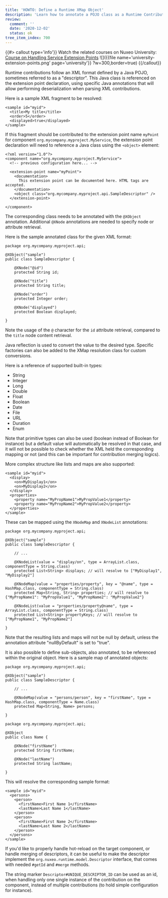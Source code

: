 ```yaml
---
title: 'HOWTO: Define a Runtime XMap Object'
description: 'Learn how to annotate a POJO class as a Runtime Contribution'
review:
  comment: ''
  date: '2020-12-02'
  status: ok
tree_item_index: 700
---
```


{{#> callout type='info'}}
Watch the related courses on Nuxeo University:</br>
[Course on Handling Service Extension Points](https://university.hyland.com/courses/e4150)
![]({{file name='university-extension-points.png' page='university'}} ?w=300,border=true)
{{/callout}}

Runtime contributions follow an XML format defined by a Java POJO, sometimes referred to as a "descriptor". This Java class is referenced on the extension point declaration, using specific Java annotations that will allow performing deserialization when parsing XML contributions.

Here is a sample XML fragment to be resolved:

```
<sample id="myid">
  <title>My title</title>
  <order>5</order>
  <displayed>true</displayed>
</sample>
```

If this fragment should be contributed to the extension point name `myPoint` for component
`org.mycompany.myproject.MyService`, the extension point declaration will need to reference a Java class using the `<object>` element:

```
<?xml version="1.0"?>
<component name="org.mycompany.myproject.MyService">
  <!-- previous configuration here... -->

  <extension-point name="myPoint">
    <documentation>
      This extension point can be documented here. HTML tags are accepted.
    </documentation>
    <object class="org.mycompany.myproject.api.SampleDescriptor" />
  </extension-point>

</component>
```

The corresponding class needs to be annotated with the `@XObject` annotation. Additional `@XNode` annotations are needed to specify node or attribute retrieval.

Here is the sample annotated class for the given XML format:

```
package org.mycompany.myproject.api;

@XObject("sample")
public class SampleDescriptor {

    @XNode("@id")
    protected String id;

    @XNode("title")
    protected String title;

    @XNode("order")
    protected Integer order;

    @XNode("displayed")
    protected Boolean displayed;

}
```

Note the usage of the `@` character for the `id` attribute retrieval, compared to the `title` node content retrieval.

Java reflection is used to convert the value to the desired type.
Specific factories can also be added to the XMap resolution class for custom conversions.

Here is a reference of supported built-in types:
- String
- Integer
- Long
- Double
- Float
- Boolean
- Date
- File
- URL
- Duration
- Enum

Note that primitive types can also be used (boolean instead of Boolean for instance) but a default value will automatically be resolved in that case, and it will not be possible to check whether the XML held the corresponding mapping or not (and this can be important for contribution merging logics).

More complex structure like lists and maps are also supported:

```
<sample id="myid">
  <display>
    <on>MyDisplay1</on>
    <on>MyDisplay2</on>
  </display>
  <properties>
    <property name="MyPropName1">MyPropValue1</property>
    <property name="MyPropName2">MyPropValue2</property>
  </properties>
</sample>
```

These can be mapped using the `XNodeMap` and `XNodeList` annotations:

```
package org.mycompany.myproject.api;

@XObject("sample")
public class SampleDescriptor {

    // ...

    @XNodeList(value = "display/on", type = ArrayList.class, componentType = String.class)
    protected List<String> displays; // will resolve to ["MyDisplay1", "MyDisplay2"]

    @XNodeMap(value = "properties/property", key = "@name", type = HashMap.class, componentType = String.class)
    protected Map<String, String> properties; // will resolve to {"MyPropName1": "MyPropValue1", "MyPropName2": "MyPropValue2"}

    @XNodeList(value = "properties/property@name", type = ArrayList.class, componentType = String.class)
    protected List<String> propertyKeys; // will resolve to ["MyPropName1", "MyPropName2"]

}
```

Note that the resulting lists and maps will not be null by default, unless the annotation attribute "nullByDefault" is set to "true".

It is also possible to define sub-objects, also annotated, to be referenced within the original object.
Here is a sample map of annotated objects:

```
package org.mycompany.myproject.api;

@XObject("sample")
public class SampleDescriptor {

    // ...

    @XNodeMap(value = "persons/person", key = "firstName", type = HashMap.class, componentType = Name.class)
    protected Map<String, Name> persons;

}
```

```
package org.mycompany.myproject.api;

@XObject
public class Name {

    @XNode("firstName")
    protected String firstName;

    @XNode("lastName")
    protected String lastName;

}
```

This will resolve the corresponding sample format:

```
<sample id="myid">
  <persons>
    <person>
      <firstName>First Name 1</firstName>
      <lastName>Last Name 1</lastName>
    </person>
    <person>
      <firstName>First Name 2</firstName>
      <lastName>Last Name 2</lastName>
    </person>
  </persons>
</sample>
```

If you'd like to properly handle hot-reload on the target component, or handle merging of descriptors, it can be useful to make the descriptor implement the `org.nuxeo.runtime.model.Descriptor` interface, that comes with needed `#getId` and `#merge` methods.

The string marker `Descriptor#UNIQUE_DESCRIPTOR_ID` can be used as an id, when handling only one single instance of the contribution on the component, instead of multiple contributions (to hold simple configuration for instance).
